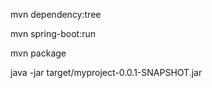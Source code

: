 mvn dependency:tree

mvn spring-boot:run

mvn package

java -jar target/myproject-0.0.1-SNAPSHOT.jar
